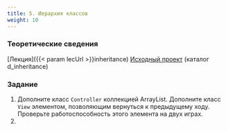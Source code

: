```yaml
---
title: 5. Иерархия классов
weight: 10
---
```


### Теоретические сведения

[Лекция]({{< param lecUrl >}}inheritance)
[Исходный проект](https://github.com/AltmanEA/game) (каталог d_inheritance)

### Задание

1. Дополните класс ```Controller``` коллекцией ArrayList<State>. Дополните класс ```View``` элементом, позволяющим вернуться к предыдущему ходу. Проверьте работоспособность этого элемента на двух играх.
2. 
